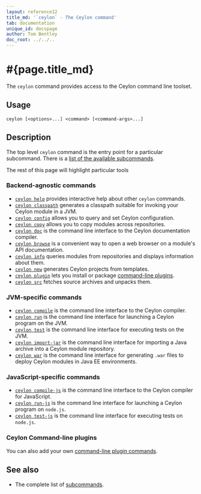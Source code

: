 ```yaml
---
layout: reference12
title_md: '`ceylon` - The Ceylon command'
tab: documentation
unique_id: docspage
author: Tom Bentley
doc_root: ../../..
---
```


# #{page.title_md}

The `ceylon` command provides access to the Ceylon command line toolset.

## Usage 

<!-- lang: none -->
    ceylon [<options>...] <command> [<command-args>...]


## Description
 
The top level `ceylon` command is the entry point for a particular subcommand. 
There is a [list of the available subcommands](#{site.urls.ceylon_tool_current}/index.html).

The rest of this page will highlight particular tools

### Backend-agnostic commands

* [`ceylon help`](#{site.urls.ceylon_tool_current}/ceylon-help.html)
  provides interactive help about other `ceylon` commands.
* [`ceylon classpath`](#{site.urls.ceylon_tool_current}/ceylon-classpath.html)
  generates a classpath suitable for invoking your Ceylon module in a JVM.
* [`ceylon config`](#{site.urls.ceylon_tool_current}/ceylon-config.html)
  allows you to query and set Ceylon configuration.
* [`ceylon copy`](#{site.urls.ceylon_tool_current}/ceylon-copy.html)
  allows you to copy modules across repositories.
* [`ceylon doc`](#{site.urls.ceylon_tool_current}/ceylon-doc.html)
  is the command line interface to the Ceylon documentation compiler.
* [`ceylon browse`](#{site.urls.ceylon_tool_current}/ceylon-browse.html)
  is a convenient way to open a web browser on a module's API documentation.
* [`ceylon info`](#{site.urls.ceylon_tool_current}/ceylon-info.html)
  queries modules from repositories and displays information about them.
* [`ceylon new`](#{site.urls.ceylon_tool_current}/ceylon-new.html)
  generates Ceylon projects from templates.
* [`ceylon plugin`](#{site.urls.ceylon_tool_current}/ceylon-plugin.html)
  lets you install or package [command-line plugins](../plugin).
* [`ceylon src`](#{site.urls.ceylon_tool_current}/ceylon-src.html)
  fetches source archives and unpacks them.

### JVM-specific commands

* [`ceylon compile`](#{site.urls.ceylon_tool_current}/ceylon-compile.html) 
  is the command line interface to the Ceylon compiler.
* [`ceylon run`](#{site.urls.ceylon_tool_current}/ceylon-run.html)
  is the command line interface for launching a Ceylon program on the JVM.
* [`ceylon test`](#{site.urls.ceylon_tool_current}/ceylon-test.html)
  is the command line interface for executing tests on the JVM.
* [`ceylon import-jar`](#{site.urls.ceylon_tool_current}/ceylon-import-jar.html)
  is the command line interface for importing a Java archive into a Ceylon
  module repository.
* [`ceylon war`](#{site.urls.ceylon_tool_current}/ceylon-war.html)
  is the command line interface for generating `.war` files to
  deploy Ceylon modules in Java EE environments.
  
### JavaScript-specific commands

* [`ceylon compile-js`](#{site.urls.ceylon_tool_current}/ceylon-compile-js.html)
  is the command line interface to the Ceylon compiler for JavaScript.
* [`ceylon run-js`](#{site.urls.ceylon_tool_current}/ceylon-run-js.html)
  is the command line interface for launching a Ceylon program on `node.js`.
* [`ceylon test-js`](#{site.urls.ceylon_tool_current}/ceylon-test.html)
  is the command line interface for executing tests on `node.js`.

### Ceylon Command-line plugins

You can also add your own [command-line plugin commands](../plugin). 

## See also

* The complete list of [subcommands](#{site.urls.ceylon_tool_current}/index.html).
